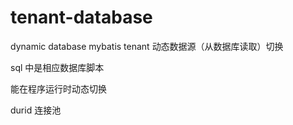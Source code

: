 # tenant-database
dynamic database   mybatis  tenant  动态数据源（从数据库读取）切换

sql 中是相应数据库脚本

能在程序运行时动态切换

durid 连接池
